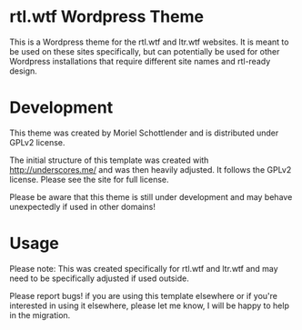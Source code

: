 # rtl.wtf Wordpress Theme

This is a Wordpress theme for the rtl.wtf and ltr.wtf websites. It is meant to be used on these sites specifically, but can potentially be used for other Wordpress installations that require different site names and rtl-ready design.

# Development
This theme was created by Moriel Schottlender and is distributed under GPLv2 license.

The initial structure of this template was created with http://underscores.me/ and was then heavily adjusted. It follows the GPLv2 license. Please see the site for full license.

Please be aware that this theme is still under development and may behave unexpectedly if used in other domains!

# Usage
Please note: This was created specifically for rtl.wtf and ltr.wtf and may need to be specifically adjusted if used outside.

Please report bugs! if you are using this template elsewhere or if you're interested in using it elsewhere, please let me know, I will be happy to help in the migration.
